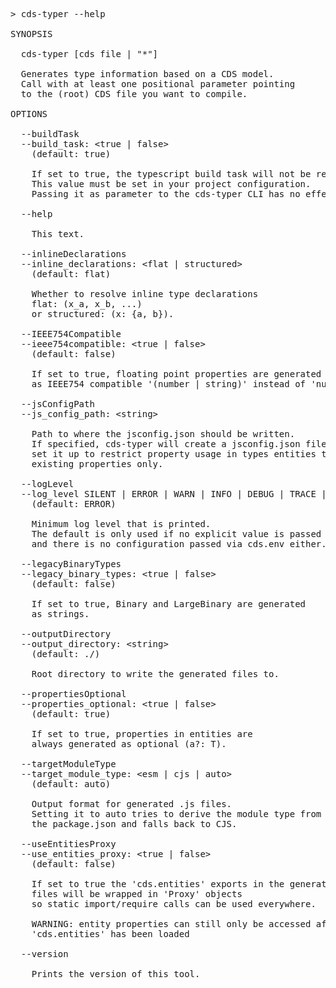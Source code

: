 <!-- this file is automatically generated and updated by a github action -->
<pre class="log">
> cds-typer --help

SYNOPSIS

  cds-typer [cds file | "*"]

  Generates type information based on a CDS model.
  Call with at least one positional parameter pointing
  to the (root) CDS file you want to compile.

OPTIONS

  --buildTask
  --build_task: &lt;true | false&gt;
    (default: true)

    If set to true, the typescript build task will not be registered/ executed.
    This value must be set in your project configuration.
    Passing it as parameter to the cds-typer CLI has no effect.

  --help

    This text.

  --inlineDeclarations
  --inline_declarations: &lt;flat | structured&gt;
    (default: flat)

    Whether to resolve inline type declarations
    flat: (x_a, x_b, ...)
    or structured: (x: {a, b}).

  --IEEE754Compatible
  --ieee754compatible: &lt;true | false&gt;
    (default: false)

    If set to true, floating point properties are generated
    as IEEE754 compatible '(number | string)' instead of 'number'.

  --jsConfigPath
  --js_config_path: &lt;string&gt;

    Path to where the jsconfig.json should be written.
    If specified, cds-typer will create a jsconfig.json file and
    set it up to restrict property usage in types entities to
    existing properties only.

  --logLevel
  --log_level SILENT | ERROR | WARN | INFO | DEBUG | TRACE | SILLY | VERBOSE
    (default: ERROR)

    Minimum log level that is printed.
    The default is only used if no explicit value is passed
    and there is no configuration passed via cds.env either.

  --legacyBinaryTypes
  --legacy_binary_types: &lt;true | false&gt;
    (default: false)

    If set to true, Binary and LargeBinary are generated
    as strings.

  --outputDirectory
  --output_directory: &lt;string&gt;
    (default: ./)

    Root directory to write the generated files to.

  --propertiesOptional
  --properties_optional: &lt;true | false&gt;
    (default: true)

    If set to true, properties in entities are
    always generated as optional (a?: T).

  --targetModuleType
  --target_module_type: &lt;esm | cjs | auto&gt;
    (default: auto)

    Output format for generated .js files.
    Setting it to auto tries to derive the module type from
    the package.json and falls back to CJS.

  --useEntitiesProxy
  --use_entities_proxy: &lt;true | false&gt;
    (default: false)

    If set to true the 'cds.entities' exports in the generated 'index.js'
    files will be wrapped in 'Proxy' objects
    so static import/require calls can be used everywhere.
    
    WARNING: entity properties can still only be accessed after
    'cds.entities' has been loaded

  --version

    Prints the version of this tool.
</pre>
